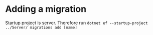 # Adding a migration

Startup project is server. Therefore run `dotnet ef --startup-project ../Server/ migrations add [name]`

